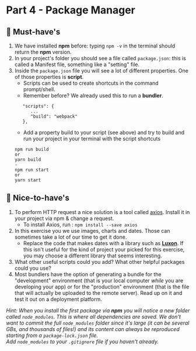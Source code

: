 # Part 4 - Package Manager

## 🌱 Must-have's

1. We have installed **npm** before: typing `npm -v` in the terminal should return the **npm** version.
2. In your project's folder you should see a file called `package.json`: this is called a Manifest file, something like a "setting" file.
3. Inside the `package.json` file you will see a lot of different properties. One of those properties is **script**.
    * Scripts can be used to create shortcuts in the command prompt/shell.
    * Remember before? We already used this to run a **bundler**.
   ```
      "scripts": {
         ...
         "build": "webpack"
      },
   ```
    * Add a property build to your script (see above) and try to build and run your project in your terminal with the script shortcuts
   ```
   npm run build
   or
   yarn build
   -
   npm run start
   or
   yarn start
   ```

## 🌼 Nice-to-have's

1. To perform HTTP request a nice solution is a tool called [axios](https://github.com/axios/axios). Install it in your project via npm & change a request.
   * To install Axios, run : ```npm install --save axios ```
1. In this exercise you we use images, charts and dates. Those can sometimes take a lot of our time to get it done.
   * Replace the code that makes dates with a library such as [**Luxon**](https://moment.github.io/luxon/#/). If this isn't useful for the kind of project your picked for this exercise, you may choose a different library that seems interesting.
1. What other useful scripts could you add? What other helpful packages could you use? 
1. Most bundlers have the option of generating a bundle for the "development" environment (that is your local computer _while_ you are developing your app) or for the "production" environment (that is the file that will actually be uploaded to the remote server). Read up on it and test it out on a deployment platform.

_Hint: When you install the first package via **npm** you will notice a new folder called `node_modules`. This is where all dependencies are saved. We don't want to commit the full `node_modules` folder since it's large (it can be several GBs, and thousands of files!) and its content can always be reproduced starting from a `package-lock.json` file.  
Add `node_modules` to your `.gitignore` file if you haven't already._

